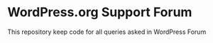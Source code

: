 WordPress.org Support Forum
===================================
This repository keep code for all queries asked in WordPress Forum
